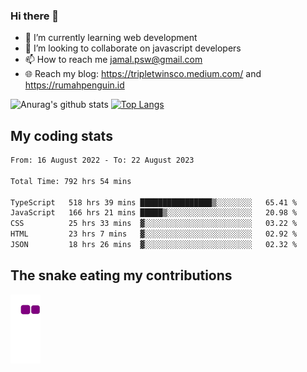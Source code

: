 ### Hi there 👋

<!--
**padepokanpenguin/padepokanpenguin** is a ✨ _special_ ✨ repository because its `README.md` (this file) appears on your GitHub profile.
-->

- 🌱 I’m currently learning  web development
- 👯 I’m looking to collaborate on javascript developers
- 📫 How to reach me jamal.psw@gmail.com
- 🌐 Reach my blog:
   https://tripletwinsco.medium.com/ and
   https://rumahpenguin.id

![Anurag's github stats](https://github-readme-stats.vercel.app/api?username=padepokanpenguin&count_private=true&disable_animations=false&show_icons=true&theme=default)
[![Top Langs](https://github-readme-stats.vercel.app/api/top-langs/?username=padepokanpenguin&theme=default&layout=compact)](https://github.com/padepokanpenguin)

## My coding stats

<!--START_SECTION:waka-->

```txt
From: 16 August 2022 - To: 22 August 2023

Total Time: 792 hrs 54 mins

TypeScript   518 hrs 39 mins ████████████████▒░░░░░░░░   65.41 %
JavaScript   166 hrs 21 mins █████▒░░░░░░░░░░░░░░░░░░░   20.98 %
CSS          25 hrs 33 mins  ▓░░░░░░░░░░░░░░░░░░░░░░░░   03.22 %
HTML         23 hrs 7 mins   ▓░░░░░░░░░░░░░░░░░░░░░░░░   02.92 %
JSON         18 hrs 26 mins  ▓░░░░░░░░░░░░░░░░░░░░░░░░   02.32 %
```

<!--END_SECTION:waka-->


## The snake eating my contributions
![snake gif](https://github.com/padepokanpenguin/padepokanpenguin/blob/output/github-contribution-grid-snake.gif)
